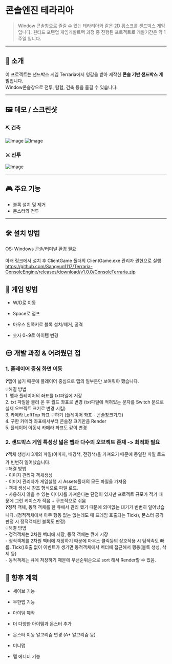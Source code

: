 # 콘솔엔진 테라리아
> Window 콘솔창으로 즐길 수 있는 테라리아와 같은 2D 횡스크롤 샌드박스 게임입니다.
> 원티드 포텐업 게임개발트랙 과정 중 진행된 프로젝트로 개발기간은 약 1주일 입니다.

---

## 📜 소개
이 프로젝트는 샌드박스 게임 Terraria에서 영감을 받아 제작한 **콘솔 기반 샌드박스 게임**입니다.  
Window콘솔창으로 전투, 탐험, 건축 등을 즐길 수 있습니다.

---

## 🖼️ 데모 / 스크린샷
### ⛏️ 건축<br>
![Image](https://github.com/user-attachments/assets/bba67935-1797-445e-9dac-11c442a59111)
![Image](https://github.com/user-attachments/assets/481b02e6-2021-482f-9bad-e2d71686b9a6)<br>
### ⚔️ 전투<br>
![Image](https://github.com/user-attachments/assets/d2ce1554-e098-4c45-9e3d-970feab75a50)

---

## 🎮 주요 기능
- 블록 설치 및 제거
- 몬스터와 전투

---

## 🛠️ 설치 방법
OS: Windows 콘솔/터미널 환경 필요<br><br>
아래 링크에서 설치 후 ClientGame 폴더의 ClientGame.exe 관리자 권한으로 실행<br>
https://github.com/Sangyun1117/Terraria-ConsoleEngine/releases/download/v1.0.0/ConsoleTerraria.zip <br>


## 📌 게임 방법
- W/D로 이동

- Space로 점프

- 마우스 왼쪽키로 블록 설치/제거, 공격

- 숫자 0~9로 아이템 변경

## 😒 개발 과정 & 어려웠던 점
### 1. 플레이어 중심 화면 이동
  ❓맵이 넓기 때문에 플레이어 중심으로 맵의 일부분만 보여줘야 했습니다. <br>
  💡해결 방법 <br>
    1. 맵과 플레이어의 좌표를 txt파일에 저장 <br>
    2. txt 파일을 불러 온 후 월드 좌표로 변경 (txt파일에 적혀있는 문자를 Switch 문으로 실제 오브젝트 크기로 변경 시킴) <br>
    3. 카메라 LeftTop 좌표 구하기 (플레이어 좌표 - 콘솔창크기/2) <br>
    4. 구한 카메라 좌표에서부터 콘솔창 크기만큼 Render <br>
    5. 플레이어 이동시 카메라 좌표도 같이 변경 <br>

### 2. 샌드박스 게임 특성상 넓은 맵과 다수의 오브젝트 존재 -> 최적화 필요 
  ❓객체 생성시 3개의 파일(이미지, 배경색, 전경색)을 가져오기 때문에 동일한 파일 로드가 빈번히 일어났습니다. <br>
  💡해결 방법 <br>
    - 이미지 관리자 객체생성 <br>
    - 이미지 관리자가 게임실행 시 Assets폴더의 모든 파일을 가져옴 <br>
    - 객체 생성시 참조 형식으로 파일 로드. <br>
    - 사용하지 않을 수 있는 이미지를 가져온다는 단점이 있지만 프로젝트 규모가 적기 때문에 그런 케이스가 적음 + 구조적으로 쉬움 <br>
  ❓정적 객체, 동적 객체를 한 큐에서 관리 했기 때문에 의미없는 대기가 빈번히 일어났습니다. (정적객체에서 아무 행동 없는 없는데도 매 프레임 호출되는 Tick(), 몬스터 공격 판정 시 정적객체인 블록도 판정) <br>
  💡해결 방법 <br>
    - 정적객체는 2차원 벡터에 저장, 동적 객체는 큐에 저장 <br>
    - 정적객체를 2차원 벡터에 저장하기 때문에 마우스 클릭등의 상호작용 시 탐색속도 빠름. Tick()호출 없이 이벤트가 생기면 동적객체에서 벡터에 접근해서 행동(블록 생성, 삭제 등) <br>
    - 동적객체는 큐에 저장하기 때문에 우선순위순으로 sort 해서 Render할 수 있음. <br>

## 🚀 향후 계획
- 세이브 기능

- 무한맵 기능

- 아이템 제작

- 더 다양한 아이템과 몬스터 추가

- 몬스터 이동 알고리즘 변경 (A* 알고리즘 등)

- 미니맵

- 맵 에디터 기능
